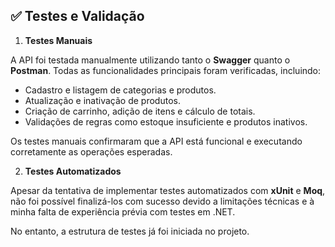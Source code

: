 ## ✅ Testes e Validação

1. **Testes Manuais**

A API foi testada manualmente utilizando tanto o **Swagger** quanto o **Postman**. Todas as funcionalidades principais foram verificadas, incluindo:

- Cadastro e listagem de categorias e produtos.
- Atualização e inativação de produtos.
- Criação de carrinho, adição de itens e cálculo de totais.
- Validações de regras como estoque insuficiente e produtos inativos.

Os testes manuais confirmaram que a API está funcional e executando corretamente as operações esperadas.

2. **Testes Automatizados**

Apesar da tentativa de implementar testes automatizados com **xUnit** e **Moq**, não foi possível finalizá-los com sucesso devido a limitações técnicas e à minha falta de experiência prévia com testes em .NET. 

No entanto, a estrutura de testes já foi iniciada no projeto.
